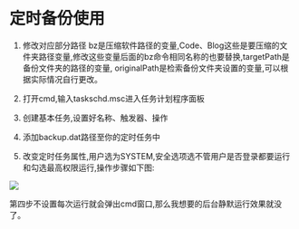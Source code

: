 # 定时备份使用
1. 修改对应部分路径
bz是压缩软件路径的变量,Code、Blog这些是要压缩的文件夹路径变量,修改这些变量后面的bz命令相同名称的也要替换,targetPath是备份文件夹的路径的变量, originalPath是检索备份文件夹设置的变量,可以根据实际情况自行更改。

2. 打开cmd,输入taskschd.msc进入任务计划程序面板
3. 创建基本任务,设置好名称、触发器、操作
4. 添加backup.dat路径至你的定时任务中
5. 改变定时任务属性,用户选为SYSTEM,安全选项选不管用户是否登录都要运行和勾选最高权限运行,操作步骤如下图:

![](https://cdn.jsdelivr.net/gh/jelly27th/personal-picture-bed@master/writing/backup/backup.jpg)

第四步不设置每次运行就会弹出cmd窗口,那么我想要的后台静默运行效果就没了。